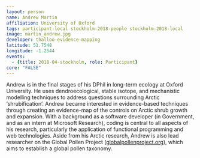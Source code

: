 ```yaml
---
layout: person
name: Andrew Martin
affiliation: University of Oxford  
tags: participant-local stockholm-2018-people stockholm-2018-local
image: martin_andrew.jpg
developer: thalloo-evidence-mapping
latitude: 51.7548
longitude: -1.2544
events:
  - {title: 2018-04-stockholm, role: Participant}
core: "FALSE"
---
```

Andrew is in the final stages of his DPhil in long-term ecology at Oxford University. He uses dendroecological, stable isotope, and mechanistic modelling techniques to address questions surrounding Arctic ‘shrubification’. Andrew became interested in evidence-based techniques through creating an evidence-map of the controls on Arctic shrub growth and expansion. With a background as a software developer (in Government, and as an intern at Microsoft Research), coding is central to all aspects of his research, particularly the application of functional programming and web technologies. Aside from his Arctic research, Andrew is also lead researcher on the Global Pollen Project (<a href="https://globalpollenproject.org" target="_blank" rel="noopener">globalpollenproject.org</a>), which aims to establish a global pollen taxonomy.
